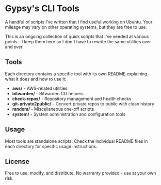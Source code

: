 # Gypsy's CLI Tools

A handful of scripts I've written that I find useful working on Ubuntu. Your mileage may vary on other operating systems, but they are free to use.

This is an ongoing collection of quick scripts that I've needed at various points - I keep them here so I don't have to rewrite the same utilities over and over.

## Tools

Each directory contains a specific tool with its own README explaining what it does and how to use it:

- **aws/** - AWS-related utilities
- **bitwarden/** - Bitwarden CLI helpers  
- **check-repos/** - Repository management and health checks
- **git-private2public/** - Convert private repos to public with clean history
- **random/** - Miscellaneous one-off scripts
- **system/** - System administration and configuration tools

## Usage

Most tools are standalone scripts. Check the individual README files in each directory for specific usage instructions.

## License

Free to use, modify, and distribute. No warranty provided - use at your own risk. 